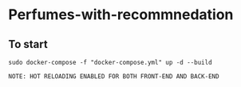 # Perfumes-with-recommnedation

## To start
`sudo docker-compose -f "docker-compose.yml" up -d --build`

```
NOTE: HOT RELOADING ENABLED FOR BOTH FRONT-END AND BACK-END
```
